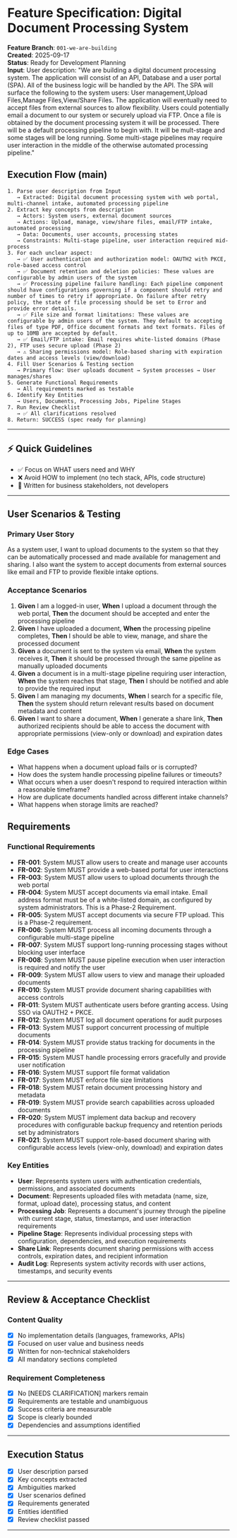 # Feature Specification: Digital Document Processing System

**Feature Branch**: `001-we-are-building`  
**Created**: 2025-09-17  
**Status**: Ready for Development Planning  
**Input**: User description: "We are building a digital document processing system. The application will consist of an API, Database and a user portal (SPA). All of the business logic will be handled by the API. The SPA will surface the following to the system users: User management,Upload Files,Manage Files,View/Share Files. The application will eventually need to accept files from external sources to allow flexibility. Users could potentially email a document to our system or securely upload via FTP. Once a file is obtained by the document processing system it will be processed. There will be a default processing pipeline to begin with. It will be mult-stage and some stages will be long running. Some multi-stage pipelines may require user interaction in the middle of the otherwise automated processing pipeline."

## Execution Flow (main)
```
1. Parse user description from Input
   → Extracted: Digital document processing system with web portal, multi-channel intake, automated processing pipeline
2. Extract key concepts from description
   → Actors: System users, external document sources
   → Actions: Upload, manage, view/share files, email/FTP intake, automated processing
   → Data: Documents, user accounts, processing states
   → Constraints: Multi-stage pipeline, user interaction required mid-process
3. For each unclear aspect:
   → ✅ User authentication and authorization model: OAUTH2 with PKCE, role-based access control
   → ✅ Document retention and deletion policies: These values are configurable by admin users of the system
   → ✅ Processing pipeline failure handling: Each pipeline component should have configurations governing if a component should retry and number of times to retry if appropriate. On failure after retry policy, the state of file processing should be set to Error and provide error details.
   → ✅ File size and format limitations: These values are configurable by admin users of the system. They default to accepting files of type PDF, Office document formats and text formats. Files of up to 10MB are accepted by default.
   → ✅ Email/FTP intake: Email requires white-listed domains (Phase 2), FTP uses secure upload (Phase 2)
   → ⚠️ Sharing permissions model: Role-based sharing with expiration dates and access levels (view/download)
4. Fill User Scenarios & Testing section
   → Primary flow: User uploads document → System processes → User manages/shares
5. Generate Functional Requirements
   → All requirements marked as testable
6. Identify Key Entities
   → Users, Documents, Processing Jobs, Pipeline Stages
7. Run Review Checklist
   → ✅ All clarifications resolved
8. Return: SUCCESS (spec ready for planning)
```

---

## ⚡ Quick Guidelines
- ✅ Focus on WHAT users need and WHY
- ❌ Avoid HOW to implement (no tech stack, APIs, code structure)
- 👥 Written for business stakeholders, not developers

---

## User Scenarios & Testing

### Primary User Story
As a system user, I want to upload documents to the system so that they can be automatically processed and made available for management and sharing. I also want the system to accept documents from external sources like email and FTP to provide flexible intake options.

### Acceptance Scenarios
1. **Given** I am a logged-in user, **When** I upload a document through the web portal, **Then** the document should be accepted and enter the processing pipeline
2. **Given** I have uploaded a document, **When** the processing pipeline completes, **Then** I should be able to view, manage, and share the processed document
3. **Given** a document is sent to the system via email, **When** the system receives it, **Then** it should be processed through the same pipeline as manually uploaded documents
4. **Given** a document is in a multi-stage pipeline requiring user interaction, **When** the system reaches that stage, **Then** I should be notified and able to provide the required input
5. **Given** I am managing my documents, **When** I search for a specific file, **Then** the system should return relevant results based on document metadata and content
6. **Given** I want to share a document, **When** I generate a share link, **Then** authorized recipients should be able to access the document with appropriate permissions (view-only or download) and expiration dates

### Edge Cases
- What happens when a document upload fails or is corrupted?
- How does the system handle processing pipeline failures or timeouts?
- What occurs when a user doesn't respond to required interaction within a reasonable timeframe?
- How are duplicate documents handled across different intake channels?
- What happens when storage limits are reached?

## Requirements

### Functional Requirements
- **FR-001**: System MUST allow users to create and manage user accounts
- **FR-002**: System MUST provide a web-based portal for user interactions
- **FR-003**: System MUST allow users to upload documents through the web portal
- **FR-004**: System MUST accept documents via email intake. Email address format must be of a white-listed domain, as configured by system administrators. This is a Phase-2 Requirement.
- **FR-005**: System MUST accept documents via secure FTP upload. This is a Phase-2 requirement.
- **FR-006**: System MUST process all incoming documents through a configurable multi-stage pipeline
- **FR-007**: System MUST support long-running processing stages without blocking user interface
- **FR-008**: System MUST pause pipeline execution when user interaction is required and notify the user
- **FR-009**: System MUST allow users to view and manage their uploaded documents
- **FR-010**: System MUST provide document sharing capabilities with access controls
- **FR-011**: System MUST authenticate users before granting access. Using SSO via OAUTH2 + PKCE.
- **FR-012**: System MUST log all document operations for audit purposes
- **FR-013**: System MUST support concurrent processing of multiple documents
- **FR-014**: System MUST provide status tracking for documents in the processing pipeline
- **FR-015**: System MUST handle processing errors gracefully and provide user notification
- **FR-016**: System MUST support file format validation 
- **FR-017**: System MUST enforce file size limitations
- **FR-018**: System MUST retain document processing history and metadata
- **FR-019**: System MUST provide search capabilities across uploaded documents
- **FR-020**: System MUST implement data backup and recovery procedures with configurable backup frequency and retention periods set by administrators
- **FR-021**: System MUST support role-based document sharing with configurable access levels (view-only, download) and expiration dates

### Key Entities
- **User**: Represents system users with authentication credentials, permissions, and associated documents
- **Document**: Represents uploaded files with metadata (name, size, format, upload date), processing status, and content
- **Processing Job**: Represents a document's journey through the pipeline with current stage, status, timestamps, and user interaction requirements
- **Pipeline Stage**: Represents individual processing steps with configuration, dependencies, and execution requirements
- **Share Link**: Represents document sharing permissions with access controls, expiration dates, and recipient information
- **Audit Log**: Represents system activity records with user actions, timestamps, and security events

---

## Review & Acceptance Checklist

### Content Quality
- [x] No implementation details (languages, frameworks, APIs)
- [x] Focused on user value and business needs
- [x] Written for non-technical stakeholders
- [x] All mandatory sections completed

### Requirement Completeness
- [x] No [NEEDS CLARIFICATION] markers remain
- [x] Requirements are testable and unambiguous  
- [x] Success criteria are measurable
- [x] Scope is clearly bounded
- [x] Dependencies and assumptions identified

---

## Execution Status

- [x] User description parsed
- [x] Key concepts extracted
- [x] Ambiguities marked
- [x] User scenarios defined
- [x] Requirements generated
- [x] Entities identified
- [x] Review checklist passed

---